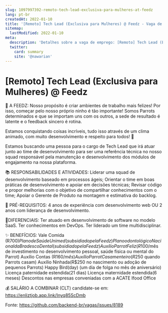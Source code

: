 ```yaml
---
slug: 1097997392-remoto-tech-lead-exclusiva-para-mulheres-at-feedz
lang: pt-br
createdAt: 2022-01-10
title: '[Remoto] Tech Lead (Exclusiva para Mulheres) @ Feedz - Vaga de Emprego'
sitemap:
  lastModified: 2022-01-10
meta:
  description: 'Detalhes sobre a vaga de emprego: [Remoto] Tech Lead (Exclusiva para Mulheres) @ Feedz'
  twitter:
    card: summary
    site: '@nawarian'
---
```


# [Remoto] Tech Lead (Exclusiva para Mulheres) @ Feedz

🚀 A FEEDZ:
Nosso propósito é criar ambientes de trabalho mais felizes! Por isso, começar pelo nosso próprio ninho é tão importante! Somos Parrots determinados e que se importam uns com os outros, a sede de resultado é latente e o feedback sincero é rotina.

Estamos conquistando coisas incríveis, tudo isso através de um clima animado, com muito desenvolvimento e respeito para todos! 💙

Estamos buscando uma pessoa para o cargo de Tech Lead que irá atuar junto ao time de desenvolvimento para ser uma referência técnica no nosso squad responsável pela manutenção e desenvolvimento dos módulos de engajamento na nossa plataforma.

📚 RESPONSABILIDADES E ATIVIDADES:
Liderar uma squad de desenvolvimento baseado em processos ágeis;
Orientar o time em boas práticas de desenvolvimento e apoiar em decisões técnicas;
Revisar código e propor melhorias com o objetivo de compartilhar conhecimentos com o time;
Apoiar o Gerente de Produto na montagem e estimativa do backlog.

🥇 PRÉ-REQUISITOS:
4 anos de experiência com desenvolvimento web OU 2 anos com liderança de desenvolvimento.

🎯DIFERENCIAIS:
Ter atuado em desenvolvimento de software no modelo SaaS.
Ter conhecimentos em DevOps.
Ter liderado um time multidisciplinar.

✨ BENEFÍCIOS:
Vale Comida (R$700)
Plano de Saúde Unimed(subsidiado pela Feedz)
Plano odontológico Nacional da Bradesco Dental(subsidiado pela Feedz)
Auxílio Parrot Feliz (R$100/mês de investimento no desenvolvimento pessoal, saúde física ou mental do Parrot)
Auxílio Contas (R$160/mês)
Auxílio Parrot Casamenteiro(R$250 quando Parrots casam)
Auxílio Ninhada(R$250 no nascimento ou adoção de pequenos Parrots)
Happy Bird(day) (um dia de folga no mês de aniversário)
Licença paternidade estendida(21 dias)
Licença maternidade estendida(6 meses)
Descontos nas empresas conveniadas com a ACATE
Ifood Office

💰 SALÁRIO A COMBINAR (CLT)
candidate-se em: https://enliztjob.app.link/Inyq85ScDmb

Fonte: https://github.com/backend-br/vagas/issues/8189